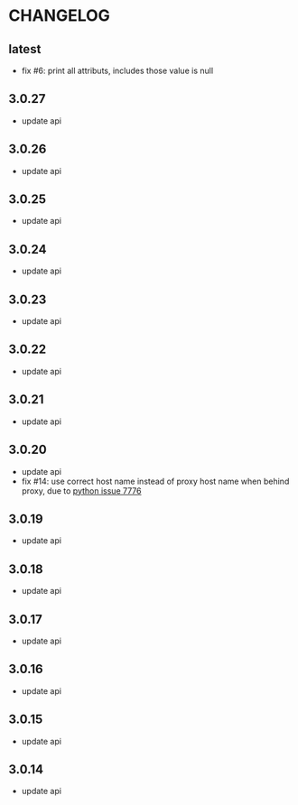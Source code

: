# CHANGELOG

## latest

* fix #6: print all attributs, includes those value is null

## 3.0.27

* update api

## 3.0.26

* update api

## 3.0.25

* update api

## 3.0.24

* update api

## 3.0.23

* update api

## 3.0.22

* update api

## 3.0.21

* update api

## 3.0.20

* update api
* fix #14: use correct host name instead of proxy host name when behind proxy, due to [python issue 7776](https://bugs.python.org/issue7776)

## 3.0.19

* update api

## 3.0.18

* update api

## 3.0.17

* update api

## 3.0.16

* update api

## 3.0.15

* update api

## 3.0.14

* update api

